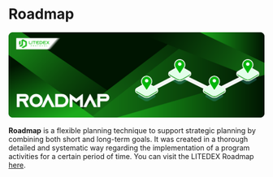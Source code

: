 # Roadmap

![](<.gitbook/assets/12. ROADMAP.svg>)

**Roadmap** is a flexible planning technique to support strategic planning by combining both short and long-term goals. It was created in a thorough detailed and systematic way regarding the implementation of a program activities for a certain period of time. You can visit the LITEDEX Roadmap [here](https://litedex.io/).
